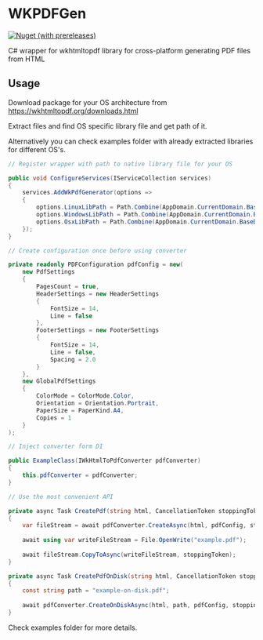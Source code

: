 # WKPDFGen

[![Nuget (with prereleases)](https://img.shields.io/nuget/vpre/WKPDFGen)](https://www.nuget.org/packages/WKPDFGen)


C# wrapper for wkhtmltopdf library for cross-platform generating PDF files from HTML 

## Usage

Download package for your OS architecture from https://wkhtmltopdf.org/downloads.html

Extract files and find OS specific library file and get path of it.

Alternatively you can check examples folder with already extracted libraries for different OS's.

```cs
// Register wrapper with path to native library file for your OS

public void ConfigureServices(IServiceCollection services)
{
    services.AddWkPdfGenerator(options =>
    {
        options.LinuxLibPath = Path.Combine(AppDomain.CurrentDomain.BaseDirectory, "0.12.6", "libwkhtmltox.so.0.12.6");
        options.WindowsLibPath = Path.Combine(AppDomain.CurrentDomain.BaseDirectory, "0.12.6", "libwkhtmltox.dll");
        options.OsxLibPath = Path.Combine(AppDomain.CurrentDomain.BaseDirectory, "0.12.6", "libwkhtmltox.dylib");
    });
}
```

```cs
// Create configuration once before using converter

private readonly PDFConfiguration pdfConfig = new(
    new PdfSettings
    {
        PagesCount = true,
        HeaderSettings = new HeaderSettings
        {
            FontSize = 14,
            Line = false
        },
        FooterSettings = new FooterSettings
        {
            FontSize = 14,
            Line = false,
            Spacing = 2.0
        }
    }, 
    new GlobalPdfSettings
    {
        ColorMode = ColorMode.Color,
        Orientation = Orientation.Portrait,
        PaperSize = PaperKind.A4,
        Copies = 1
    }
);

// Inject converter form DI

public ExampleClass(IWkHtmlToPdfConverter pdfConverter)
{
    this.pdfConverter = pdfConverter;
}

// Use the most convenient API 

private async Task CreatePdf(string html, CancellationToken stoppingToken)
{
    var fileStream = await pdfConverter.CreateAsync(html, pdfConfig, stoppingToken);
            
    await using var writeFileStream = File.OpenWrite("example.pdf");
            
    await fileStream.CopyToAsync(writeFileStream, stoppingToken);
}

private async Task CreatePdfOnDisk(string html, CancellationToken stoppingToken)
{
    const string path = "example-on-disk.pdf";
    
    await pdfConverter.CreateOnDiskAsync(html, path, pdfConfig, stoppingToken);
}
```

Check examples folder for more details.
